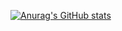 [![Anurag's GitHub stats](https://github-readme-stats.vercel.app/api?username=AyushTrip&show_icons=true)](https://github.com/anuraghazra/github-readme-stats)
